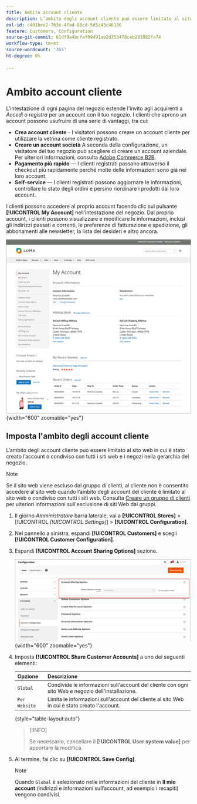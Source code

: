 ```yaml
---
title: Ambito account cliente
description: L’ambito degli account cliente può essere limitato al sito web in cui è stato creato l’account o condiviso con tutti i siti web e i negozi nella gerarchia del negozio.
exl-id: c401bee2-763e-4fad-88cd-5d5a43c46186
feature: Customers, Configuration
source-git-commit: 61df9a4bcfaf09491ae2d353478ceb281082fa74
workflow-type: tm+mt
source-wordcount: '355'
ht-degree: 0%

---
```


# Ambito account cliente

L&#39;intestazione di ogni pagina del negozio estende l&#39;invito agli acquirenti a _Accedi o registra_ per un account con il tuo negozio. I clienti che aprono un account possono usufruire di una serie di vantaggi, tra cui:

* **Crea account cliente** - I visitatori possono creare un account cliente per utilizzare la vetrina come cliente registrato.
* **Creare un account società** A seconda della configurazione, un visitatore del tuo negozio può scegliere di creare un account aziendale. Per ulteriori informazioni, consulta [Adobe Commerce B2B](../b2b/introduction.md).
* **Pagamento più rapido** — I clienti registrati passano attraverso il checkout più rapidamente perché molte delle informazioni sono già nei loro account.
* **Self-service** — I clienti registrati possono aggiornare le informazioni, controllare lo stato degli ordini e persino riordinare i prodotti dai loro account.

I clienti possono accedere al proprio account facendo clic sul pulsante **[!UICONTROL My Account]** nell’intestazione del negozio. Dal proprio account, i clienti possono visualizzare e modificare le informazioni, inclusi gli indirizzi passati e correnti, le preferenze di fatturazione e spedizione, gli abbonamenti alle newsletter, la lista dei desideri e altro ancora.

![Il mio account](assets/account-dashboard-my-account.png){width="600" zoomable="yes"}

## Imposta l&#39;ambito degli account cliente

L’ambito degli account cliente può essere limitato al sito web in cui è stato creato l’account o condiviso con tutti i siti web e i negozi nella gerarchia del negozio.

>[!NOTE]
>
>Se il sito web viene escluso dal gruppo di clienti, al cliente non è consentito accedere al sito web quando l’ambito degli account del cliente è limitato al sito web o condiviso con tutti i siti web. Consulta [Creare un gruppo di clienti](customer-groups.md#create-a-customer-group) per ulteriori informazioni sull&#39;esclusione di siti Web dai gruppi.

1. Il giorno _Amministratore_ barra laterale, vai a **[!UICONTROL Stores]** > [!UICONTROL _[!UICONTROL Settings]_] > **[!UICONTROL Configuration]**.

1. Nel pannello a sinistra, espandi **[!UICONTROL Customers]** e scegli **[!UICONTROL Customer Configuration]**.

1. Espandi **[!UICONTROL Account Sharing Options]** sezione.

   ![Opzioni di condivisione account](assets/customer-configuration-account-sharing-options.png){width="600" zoomable="yes"}

1. Imposta **[!UICONTROL Share Customer Accounts]** a uno dei seguenti elementi:

   | Opzione | Descrizione |
   | --- | --- |
   | `Global` | Condivide le informazioni sull&#39;account del cliente con ogni sito Web e negozio dell&#39;installazione. |
   | `Per Website` | Limita le informazioni sull&#39;account del cliente al sito Web in cui è stato creato l&#39;account. |

   {style="table-layout:auto"}

   >[!INFO]
   >
   > Se necessario, cancellare il **[!UICONTROL User system value]** per apportare la modifica.

1. Al termine, fai clic su **[!UICONTROL Save Config]**.

   >[!NOTE]
   >
   >Quando `Global` è selezionato nelle informazioni del cliente in **Il mio account** (indirizzi e informazioni sull’account, ad esempio i recapiti) vengono condivisi.
